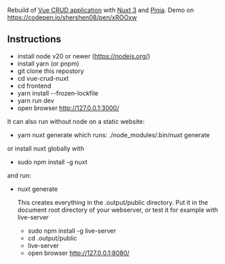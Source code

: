 
Rebuild of [Vue CRUD application](https://github.com/shershen08/vue.js-v2-crud-application) with [Nuxt 3](https://nuxtjs.org) and [Pinia](https://pinia.vuejs.org).
Demo on https://codepen.io/shershen08/pen/xROOxw

## Instructions

- install node v20 or newer (https://nodejs.org/)
- install yarn (or pnpm)
- git clone this repostory
- cd vue-crud-nuxt
- cd frontend
- yarn install --frozen-lockfile
- yarn run dev
- open browser http://127.0.0.1:3000/

It can also run without node on a static website:
- yarn nuxt generate
which runs: ./node_modules/.bin/nuxt generate

or install nuxt globally with
- sudo npm install -g nuxt

and run:
- nuxt generate

  This creates everything in the .output/public directory.
  Put it in the document root directory of your webserver, or test it for example with live-server
  - sudo npm install -g live-server
  - cd .output/public
  - live-server
  - open browser http://127.0.0.1:8080/

